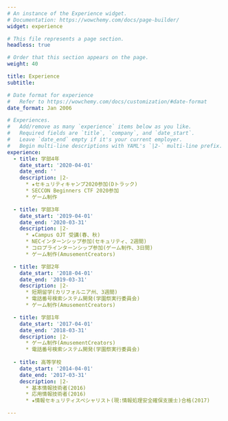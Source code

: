 ```yaml
---
# An instance of the Experience widget.
# Documentation: https://wowchemy.com/docs/page-builder/
widget: experience

# This file represents a page section.
headless: true

# Order that this section appears on the page.
weight: 40

title: Experience
subtitle:

# Date format for experience
#   Refer to https://wowchemy.com/docs/customization/#date-format
date_format: Jan 2006

# Experiences.
#   Add/remove as many `experience` items below as you like.
#   Required fields are `title`, `company`, and `date_start`.
#   Leave `date_end` empty if it's your current employer.
#   Begin multi-line descriptions with YAML's `|2-` multi-line prefix.
experience:
  - title: 学部4年
    date_start: '2020-04-01'
    date_end: ''
    description: |2-
      * ★セキュリティキャンプ2020参加(Dトラック)
      * SECCON Beginners CTF 2020参加
      * ゲーム制作

  - title: 学部3年
    date_start: '2019-04-01'
    date_end: '2020-03-31'
    description: |2-
      * ★Campus OJT 受講(春、秋)
      * NECインターンシップ参加(セキュリティ、2週間)
      * コロプラインターンシップ参加(ゲーム制作、3日間)
      * ゲーム制作(AmusementCreators)

  - title: 学部2年
    date_start: '2018-04-01'
    date_end: '2019-03-31'
    description: |2-
      * 短期留学(カリフォルニア州、3週間)
      * 電話番号検索システム開発(学園祭実行委員会)
      * ゲーム制作(AmusementCreators)

  - title: 学部1年
    date_start: '2017-04-01'
    date_end: '2018-03-31'
    description: |2-
      * ゲーム制作(AmusementCreators)
      * 電話番号検索システム開発(学園祭実行委員会)
        
  - title: 高等学校
    date_start: '2014-04-01'
    date_end: '2017-03-31'
    description: |2-
      * 基本情報技術者(2016)
      * 応用情報技術者(2016)
      * ★情報セキュリティスペシャリスト(現:情報処理安全確保支援士)合格(2017)

---
```

